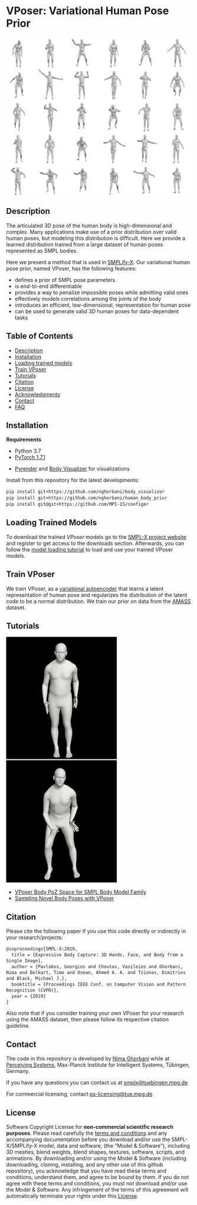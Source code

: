 # VPoser: Variational Human Pose Prior
![alt text](support_data/vposer_samples.png "Novel Human Poses Sampled From the VPoser.")
## Description
The articulated 3D pose of the human body is high-dimensional and complex. 
Many applications make use of a prior distribution over valid human poses, but modeling this distribution is difficult.
Here we provide a learned distribution trained from a large dataset of human poses represented as SMPL bodies.

Here we present a method that is used in [SMPLify-X](https://smpl-x.is.tue.mpg.de/). 
Our variational human pose prior, named VPoser, has the following features: 
 - defines a prior of SMPL pose parameters
 - is end-to-end differentiable
 - provides a way to penalize impossible poses while admitting valid ones
 - effectively models correlations among the joints of the body
 - introduces an efficient, low-dimensional, representation for human pose
 - can be used to generate valid 3D human poses for data-dependent tasks

## Table of Contents
  * [Description](#description)
  * [Installation](#installation)
  * [Loading trained models](#loading-trained-models) 
  * [Train VPoser](#train-vposer)
  * [Tutorials](#tutorials)
  * [Citation](#citation)
  * [License](#license)
  * [Acknowledgments](#acknowledgments)
  * [Contact](#contact)
  * [FAQ](https://github.com/nghorbani/human_body_prior/wiki/FAQ)

## Installation
**Requirements**
- Python 3.7
- [PyTorch 1.7.1](https://pytorch.org/get-started)

[comment]: <> (- [Torchgeometry 0.1.2]&#40;https://pypi.org/project/torchgeometry/0.1.2/&#41;)
- [Pyrender](https://pyrender.readthedocs.io/en/latest/install/index.html#osmesa) and [Body Visualizer](https://github.com/nghorbani/body_visualizer
) for visualizations

Install from this repository for the latest developments:
```bash
pip install git+https://github.com/nghorbani/body_visualizer
pip install git+https://github.com/nghorbani/human_body_prior
pip install git@git+https://github.com/MPI-IS/configer
```

[comment]: <> (**Optional dependencies:**)

[comment]: <> (If you want to use the feature to [Disentangle Self-Intersecting Poses]&#40;https://github.com/nghorbani/human_body_prior/tree/master/human_body_prior/body_model#disentangling-self-intersecting-novel-poses&#41;)

[comment]: <> (please install the optional package [mesh_intersection]&#40;https://github.com/vchoutas/torch-mesh-isect&#41;.)

## Loading Trained Models

To download the trained *VPoser*  models go to the [SMPL-X project website](https://smpl-x.is.tue.mpg.de/) 
and register to get access to the downloads section. Afterwards, you can follow the 
[model loading tutorial](notebooks/vposer.ipynb) to load and use your trained VPoser models.

## Train VPoser
We train VPoser, as a [variational autoencoder](https://arxiv.org/abs/1312.6114)
that learns a latent representation of human pose and regularizes the distribution of the latent code 
to be a normal distribution.
We train our prior on data from the [AMASS](https://amass.is.tue.mpg.de/) dataset.

[comment]: <> (specifically, the SMPL pose parameters of various publicly available human motion capture datasets. )

[comment]: <> (You can follow the [data preparation tutorial]&#40;src/human_body_prior/data/README.md&#41; to learn how to )

[comment]: <> (download and prepare AMASS for VPoser.)

[comment]: <> (Afterwards, you can [train VPoser from scratch]&#40;src/human_body_prior/train/README.md&#41;. )

## Tutorials
![alt text](support_data/latent_interpolation_1.gif "Interpolation of novel poses on the smoother VPoser latent space.")
![alt text](support_data/latent_interpolation_2.gif "Interpolation of novel poses on the smoother VPoser latent space.")

* [VPoser Body PoZ Space for SMPL Body Model Family](notebooks/vposer.ipynb)
* [Sampling Novel Body Poses with VPoser](notebooks/vposer_sampling.ipynb)

[comment]: <> (* [Preparing VPoser Training Dataset]&#40;src/human_body_prior/data/README.md&#41;)

[comment]: <> (* [Train VPoser from Scratch]&#40;src/human_body_prior/train/README.md&#41;)

## Citation
Please cite the following paper if you use this code directly or indirectly in your research/projects:
```
@inproceedings{SMPL-X:2019,
  title = {Expressive Body Capture: 3D Hands, Face, and Body from a Single Image},
  author = {Pavlakos, Georgios and Choutas, Vasileios and Ghorbani, Nima and Bolkart, Timo and Osman, Ahmed A. A. and Tzionas, Dimitrios and Black, Michael J.},
  booktitle = {Proceedings IEEE Conf. on Computer Vision and Pattern Recognition (CVPR)},
  year = {2019}
}
```
Also note that if you consider training your own VPoser for your research using the AMASS dataset, 
then please follow its respective citation guideline.
 

## Contact
The code in this repository is developed by [Nima Ghorbani](https://nghorbani.github.io/) 
while at [Perceiving Systems](https://ps.is.mpg.de/), Max-Planck Institute for Intelligent Systems, Tübingen, Germany.

If you have any questions you can contact us at [smplx@tuebingen.mpg.de](mailto:smplx@tuebingen.mpg.de).

For commercial licensing, contact [ps-licensing@tue.mpg.de](mailto:ps-licensing@tue.mpg.de)

## License

Software Copyright License for **non-commercial scientific research purposes**.
Please read carefully the [terms and conditions](./LICENSE) and any accompanying documentation before you download and/or use the SMPL-X/SMPLify-X model, data and software, (the "Model & Software"), including 3D meshes, blend weights, blend shapes, textures, software, scripts, and animations. By downloading and/or using the Model & Software (including downloading, cloning, installing, and any other use of this github repository), you acknowledge that you have read these terms and conditions, understand them, and agree to be bound by them. If you do not agree with these terms and conditions, you must not download and/or use the Model & Software. Any infringement of the terms of this agreement will automatically terminate your rights under this [License](./LICENSE).
